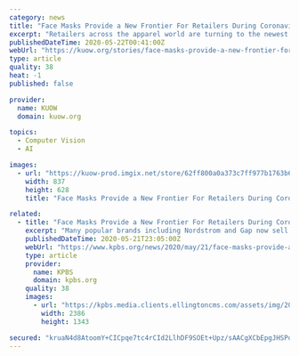 ```yaml
---
category: news
title: "Face Masks Provide a New Frontier For Retailers During Coronavirus Crisis"
excerpt: "Retailers across the apparel world are turning to the newest essential garment to further their brand recognition and boost sales: the nonmedical face mask."
publishedDateTime: 2020-05-22T00:41:00Z
webUrl: "https://kuow.org/stories/face-masks-provide-a-new-frontier-for-retailers-during-coronavirus-crisis"
type: article
quality: 38
heat: -1
published: false

provider:
  name: KUOW
  domain: kuow.org

topics:
  - Computer Vision
  - AI

images:
  - url: "https://kuow-prod.imgix.net/store/62ff800a0a373c7ff977b1763b644375.jpg?fm=jpg&fit=max&w=1200&h=628&q=80"
    width: 837
    height: 628
    title: "Face Masks Provide a New Frontier For Retailers During Coronavirus Crisis"

related:
  - title: "Face Masks Provide a New Frontier For Retailers During Coronavirus Crisis"
    excerpt: "Many popular brands including Nordstrom and Gap now sell nonmedical grade face masks to meet consumer demand, but experts say mask sales are a drop in the bucket compared to COVID-19-related losses."
    publishedDateTime: 2020-05-21T23:05:00Z
    webUrl: "https://www.kpbs.org/news/2020/may/21/face-masks-provide-a-new-frontier-for-retailers/"
    type: article
    provider:
      name: KPBS
      domain: kpbs.org
    quality: 38
    images:
      - url: "https://kpbs.media.clients.ellingtoncms.com/assets/img/2020/05/21/masks-range-laydown_wide-2503da241edeaed36a369d9dc32ddbf911f35541.jpg"
        width: 2386
        height: 1343

secured: "kruaN4d8AtoomY+CICpqe7tc4rCId2LlhDF9SOEt+Upz/sAACgXCbEpgJHSPqOtdQAtMZCrnV9H1OJEzDoD1POtDtpyyIoyapBGpyKDa7l0hqx2mTbIi103fJALEsuwuJSB5QqtFRTqYJE3BId6rJmSUM+1+sgQGb9O023A6HZ7VagRyI/h5PbbnHrwIcLizVofd9/K1JPw2w4iyFhVsR0cYHyp5ic//SN601Z/FmdtkPv2E6oynV6WZCKFwYk8W6D8jl1o5pTfgZGKZeV3QTqaGUbRaA2th0+DBhug5rplzhrB3DFxj6y3Jt/NWASEJ;jEoUG2+ha7ct/YZ8E0XWLQ=="
---
```


